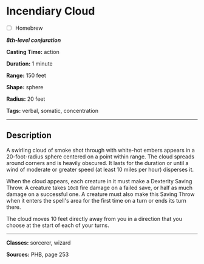# Incendiary Cloud

- [ ] Homebrew

***8th-level conjuration***

**Casting Time:** action

**Duration:** 1 minute

**Range:** 150 feet

**Shape:** sphere

**Radius:** 20 feet

**Tags:** verbal, somatic, concentration

---

## Description
A swirling cloud of smoke shot through with white-hot embers appears in a 20-foot-radius sphere centered on a point within range.
The cloud spreads around corners and is heavily obscured.
It lasts for the duration or until a wind of moderate or greater speed (at least 10 miles per hour) disperses it.

When the cloud appears, each creature in it must make a Dexterity Saving Throw.
A creature takes `10d8` fire damage on a failed save, or half as much damage on a successful one.
A creature must also make this Saving Throw when it enters the spell's area for the first time on a turn or ends its turn there.

The cloud moves 10 feet directly away from you in a direction that you choose at the start of each of your turns.

---

**Classes:** sorcerer, wizard

**Sources:** PHB, page 253

